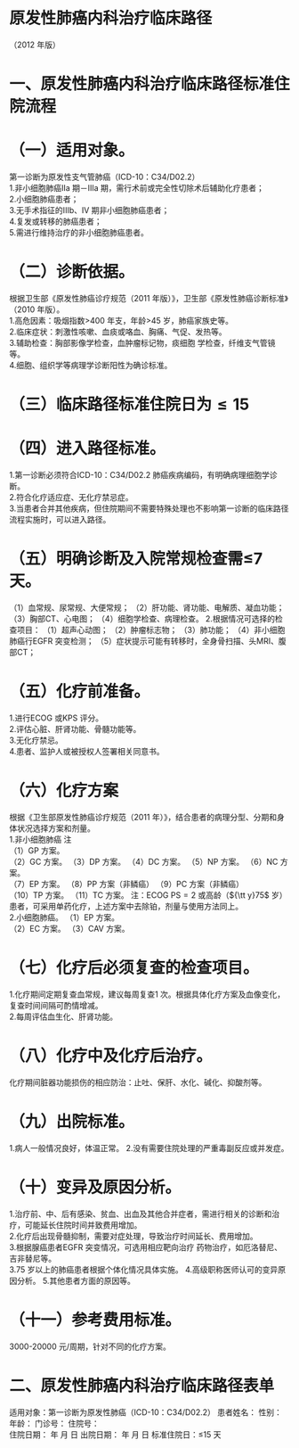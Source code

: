 # 原发性肺癌内科治疗临床路径  
（2012 年版）  
# 一、原发性肺癌内科治疗临床路径标准住院流程  
# （一）适用对象。  
第一诊断为原发性支气管肺癌（ICD-10：C34/D02.2）  
1.非小细胞肺癌IIa 期－Ⅲa 期，需行术前或完全性切除术后辅助化疗患者；  
2.小细胞肺癌患者；  
3.无手术指征的IIIb、IV 期非小细胞肺癌患者；  
4.复发或转移的肺癌患者；  
5.需进行维持治疗的非小细胞肺癌患者。  
# （二）诊断依据。  
根据卫生部《原发性肺癌诊疗规范（2011 年版）》，卫生部《原发性肺癌诊断标准》（2010 年版）。  
1.高危因素：吸烟指数>400 年支，年龄>45 岁，肺癌家族史等。  
2.临床症状：刺激性咳嗽、血痰或咯血、胸痛、气促、发热等。  
3.辅助检查：胸部影像学检查，血肿瘤标记物，痰细胞 学检查，纤维支气管镜等。  
4.细胞、组织学等病理学诊断阳性为确诊标准。  
# （三）临床路径标准住院日为${\leqslant}15$  
# （四）进入路径标准。  
1.第一诊断必须符合ICD-10：C34/D02.2 肺癌疾病编码，有明确病理细胞学诊断。  
2.符合化疗适应症、无化疗禁忌症。  
3.当患者合并其他疾病，但住院期间不需要特殊处理也不影响第一诊断的临床路径流程实施时，可以进入路径。  
# （五）明确诊断及入院常规检查需≤7 天。  
（1）血常规、尿常规、大便常规； （2）肝功能、肾功能、电解质、凝血功能； （3）胸部CT、心电图； （4）细胞学检查、病理检查。 2.根据情况可选择的检查项目： （1）超声心动图； （2）肿瘤标志物； （3）肺功能； （4）非小细胞肺癌行EGFR 突变检测； （5）症状提示可能有转移时，全身骨扫描、头MRI、腹部CT；  
# （五）化疗前准备。  
1.进行ECOG 或KPS 评分。  
2.评估心脏、肝肾功能、骨髓功能等。  
3.无化疗禁忌。  
4.患者、监护人或被授权人签署相关同意书。  
# （六）化疗方案  
根据《卫生部原发性肺癌诊疗规范（2011 年）》，结合患者的病理分型、分期和身体状况选择方案和剂量。  
1.非小细胞肺癌 注  
（1）GP 方案。  
（2）GC 方案。 
（3）DP 方案。 
（4）DC 方案。 
（5）NP 方案。 
（6）NC 方案。  
（7）EP 方案。 
（8）PP 方案（非鳞癌）
（9）PC 方案（非鳞癌）  
（10）TP 方案。 
（11）TC 方案。 
注：ECOG $\mathrm{PS}{=}2$ 或高龄（${\tt y}75$ 岁）患者，可采用单药化疗，上述方案中去除铂，剂量与使用方法同上。  
2.小细胞肺癌。 （1）EP 方案。  
（2）EC 方案。 
（3）CAV 方案。 
# （七）化疗后必须复查的检查项目。  
1.化疗期间定期复查血常规，建议每周复查1 次。根据具体化疗方案及血像变化，复查时间间隔可酌情增减。  
2.每周评估血生化、肝肾功能。  
# （八）化疗中及化疗后治疗。  
化疗期间脏器功能损伤的相应防治：止吐、保肝、水化、碱化、抑酸剂等。  
# （九）出院标准。  
1.病人一般情况良好，体温正常。 2.没有需要住院处理的严重毒副反应或并发症。  
# （十）变异及原因分析。  
1.治疗前、中、后有感染、贫血、出血及其他合并症者，需进行相关的诊断和治疗，可能延长住院时间并致费用增加。  
2.化疗后出现骨髓抑制，需要对症处理，导致治疗时间延长、费用增加。  
3.根据腺癌患者EGFR 突变情况，可选用相应靶向治疗 药物治疗，如厄洛替尼、吉非替尼等。  
3.75 岁以上的肺癌患者根据个体化情况具体实施。 4.高级职称医师认可的变异原因分析。 5.其他患者方面的原因等。  
# （十一）参考费用标准。  
3000-20000 元/周期，针对不同的化疗方案。  
# 二、原发性肺癌内科治疗临床路径表单  
适用对象：第一诊断为原发性肺癌（ICD-10：C34/D02.2） 患者姓名：           性别：    年龄：    门诊号：       住院号：  
住院日期：   年  月  日 出院日期：   年  月   日  标准住院日：≤15 天  
